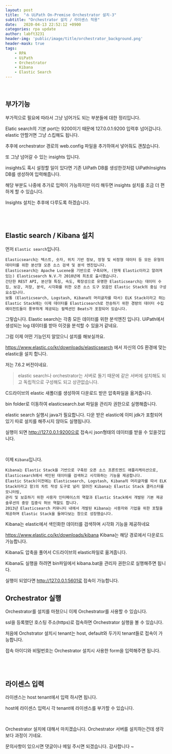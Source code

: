 ```yaml
---
layout: post
title:  "⛵ UiPath On-Premise Orchestrator 설치-3"
subtitle: "Orchestrator 설치 / 라이센스 적용" 
date:   2020-04-13 22:52:12 +0900
categories: rpa update
author: labft3231
header-img: 'public/image/title/orchestrator_background.png'
header-mask: true
tags:
    - RPA
    - UiPath
    - Orchestrator
    - Kibana
    - Elastic Search
---
```


<br>

## 부가기능

부가적으로 필요에 따라서 그냥 넘어가도 되는 부분들에 대한 정리입니다. 

Elatic search의 기본 port는 9200이기 때문에 127.0.0.1:9200 입력후 넘어갑니다. elastic 안할거면 그냥 스킵해도 됩니다.

추후에 orchestrator 경로의 web.config 파일을 추가하여서 넣어줘도 괜찮습니다. 

또 그냥 넘어갈 수 있는 insights 입니다. 

insights도 혹시 설정할 일이 있다면 기존 UiPath DB를 생성한것처럼 UiPathInsights DB를 생성하여 입력해줍니다. 

해당 부분도 나중에 추가로 입력이 가능하지만 미리 해두면 insights 설치를 조금 더 편하게 할 수 있습니다. 

Insights 설치는 추후에 다루도록 하겠습니다. 


<br>
<br>

## Elastic search / Kibana 설치

먼저 `Elastic search`입니다. 

```
Elasticsearch는 텍스트, 숫자, 위치 기반 정보, 정형 및 비정형 데이터 등 모든 유형의 데이터를 위한 분산형 오픈 소스 검색 및 분석 엔진입니다. 
Elasticsearch는 Apache Lucene을 기반으로 구축되며, (현재 Elastic이라고 알려져 있는) Elasticsearch N.V.가 2010년에 최초로 출시했습니다. 
간단한 REST API, 분산형 특징, 속도, 확장성으로 유명한 Elasticsearch는 데이터 수집, 보강, 저장, 분석, 시각화를 위한 오픈 소스 도구 모음인 Elastic Stack의 중심 구성 요소입니다. 
보통 (Elasticsearch, Logstash, Kibana의 머리글자를 따서) ELK Stack이라고 하는 Elastic Stack에는 이제 데이터를 Elasticsearch로 전송하기 위한 경량의 데이터 수집 에이전트들이 풍부하게 제공되는 컬렉션인 Beats가 포함되어 있습니다.
```

그렇습니다. Elastic search는 각종 모든 데이터를 위한 분석엔진 입니다.
UiPath에서 생성되는 log 데이터를 받아 이것을 분석할 수 있을거 같네요.


그럼 이제 어떤 기능인지 알았으니 설치를 해보실까요.

https://www.elastic.co/kr/downloads/elasticsearch 에서 자신의 OS 환경에 맞는 elastic을 설치 합니다.

저는 7.6.2 버전이네요.

> elastic search나 orchestrator는 서버로 돌기 때문에 같은 서버에 설치해도 되고 독립적으로 구성해도 되고 상관없습니다.


C드라이브의 elastic 새폴더를 생성하여 다운로드 받은 압축파일을 옮겨줍니다.

bin folder로 이동하여 elasticsearch.bat 파일을 관리자 권한으로 실행해줍니다.

elastic search 실행시 java가 필요합니다. 다운 받은 elastic에 이미 jdk가 포함되어 있기 따로 설치를 해주시지 않아도 실행됩니다.

실행이 되면 http://127.0.0.1:9200으로 접속시 json형태의 데이터를 받을 수 있을것입니다. 


<br>

이제 `Kibana`입니다. 
 
```
Kibana는 Elastic Stack을 기반으로 구축된 오픈 소스 프론트엔드 애플리케이션으로, Elasticsearch에서 색인된 데이터를 검색하고 시각화하는 기능을 제공합니다. 
Elastic Stack(이전에는 Elasticsearch, Logstash, Kibana의 머리글자를 따서 ELK Stack이라고 함)의 차트 작성 도구로 널리 알려진 Kibana는 Elastic Stack 클러스터를 모니터링, 
관리 및 보호하기 위한 사용자 인터페이스의 역할과 Elastic Stack에서 개발된 기본 제공 솔루션의 중앙 집중식 허브 역할도 합니다. 
2013년 Elasticsearch 커뮤니티 내에서 개발된 Kibana는 사용자와 기업을 위한 포털을 제공하며 Elastic Stack을 들여다보는 창으로 성장했습니다.
```

Kibana는 elastic에서 색인화한 데이터를 검색하며 시각화 기능을 제공하네요
 
https://www.elastic.co/kr/downloads/kibana Kibana는 해당 경로에서 다운로드 가능합니다.

Kibana도 압축을 풀어서 C드라이브의 elastic파일로 옮겨줍니다. 

Kibana도 실행을 하려면 bin파일에서 kibana.bat을 관리자 권한으로 실행해주면 됩니다. 

실행이 되었다면 http://127.0.0.1:5601로 접속이 가능합니다. 



## Orchestrator 실행

Orchestrator를 설치를 마쳤으니 이제 Orchestrator를 사용할 수 있습니다.

ssl을 등록했던 호스팅 주소(https)로 접속하면 Orchestrator 실행을 볼 수 있습니다.

처음에 Orchstrator 설치시 tenant는 host, default와 두가지 tenant들로 접속이 가능합니다.

접속 아이디와 비밀번호는 Orchestrator 설치시 사용한 form을 입력해주면 됩니다.

 
 <br>
 <br>

 ## 라이센스 입력

 라이센스는 host tenant에서 입력 하시면 됩니다.
 
 host에 라이센스 입력시 각 tenant에 라이센스를 부가할 수 있습니다.

<br>

Orchestrator 설치에 대해서 마치겠습니다. Orchestrator 서버를 설치하는건데 생각보다 과정이 기네요.

문의사항이 있으시면 댓글이나 메일 주시면 되겠습니다. 감사합니다 ~